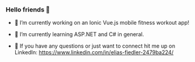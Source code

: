### Hello friends 👋

- 🔭 I’m currently working on an Ionic Vue.js mobile fitness workout app!
- 🌱 I’m currently learning ASP.NET and C# in general.

- 📧 If you have any questions or just want to connect hit me up on LinkedIn: https://www.linkedin.com/in/elias-fiedler-2479ba224/

